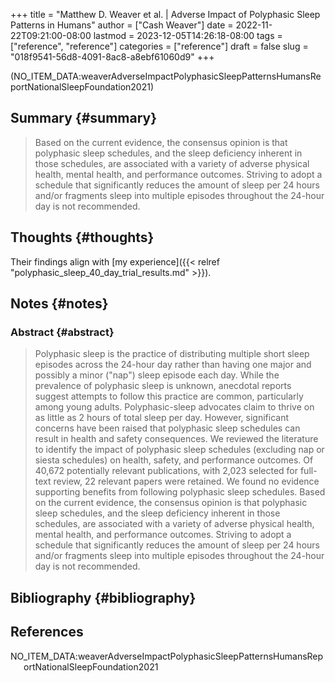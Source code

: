 +++
title = "Matthew D. Weaver et al. | Adverse Impact of Polyphasic Sleep Patterns in Humans"
author = ["Cash Weaver"]
date = 2022-11-22T09:21:00-08:00
lastmod = 2023-12-05T14:26:18-08:00
tags = ["reference", "reference"]
categories = ["reference"]
draft = false
slug = "018f9541-56d8-4091-8ac8-a8ebf61060d9"
+++

(NO_ITEM_DATA:weaverAdverseImpactPolyphasicSleepPatternsHumansReportNationalSleepFoundation2021)


## Summary {#summary}

> Based on the current evidence, the consensus opinion is that polyphasic sleep schedules, and the sleep deficiency inherent in those schedules, are associated with a variety of adverse physical health, mental health, and performance outcomes. Striving to adopt a schedule that significantly reduces the amount of sleep per 24 hours and/or fragments sleep into multiple episodes throughout the 24-hour day is not recommended.


## Thoughts {#thoughts}

Their findings align with [my experience]({{< relref "polyphasic_sleep_40_day_trial_results.md" >}}).


## Notes {#notes}


### Abstract {#abstract}

> Polyphasic sleep is the practice of distributing multiple short sleep episodes across the 24-hour day rather than having one major and possibly a minor ("nap") sleep episode each day. While the prevalence of polyphasic sleep is unknown, anecdotal reports suggest attempts to follow this practice are common, particularly among young adults. Polyphasic-sleep advocates claim to thrive on as little as 2 hours of total sleep per day. However, significant concerns have been raised that polyphasic sleep schedules can result in health and safety consequences. We reviewed the literature to identify the impact of polyphasic sleep schedules (excluding nap or siesta schedules) on health, safety, and performance outcomes. Of 40,672 potentially relevant publications, with 2,023 selected for full-text review, 22 relevant papers were retained. We found no evidence supporting benefits from following polyphasic sleep schedules. Based on the current evidence, the consensus opinion is that polyphasic sleep schedules, and the sleep deficiency inherent in those schedules, are associated with a variety of adverse physical health, mental health, and performance outcomes. Striving to adopt a schedule that significantly reduces the amount of sleep per 24 hours and/or fragments sleep into multiple episodes throughout the 24-hour day is not recommended.


## Bibliography {#bibliography}

## References

<style>.csl-entry{text-indent: -1.5em; margin-left: 1.5em;}</style><div class="csl-bib-body">
  <div class="csl-entry">NO_ITEM_DATA:weaverAdverseImpactPolyphasicSleepPatternsHumansReportNationalSleepFoundation2021</div>
</div>

